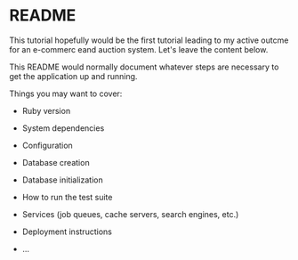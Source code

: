 # README
This tutorial hopefully would be the first tutorial leading to my active outcme for an e-commerc eand auction system.
Let's leave the content below.


This README would normally document whatever steps are necessary to get the
application up and running.

Things you may want to cover:

* Ruby version

* System dependencies

* Configuration

* Database creation

* Database initialization

* How to run the test suite

* Services (job queues, cache servers, search engines, etc.)

* Deployment instructions

* ...
